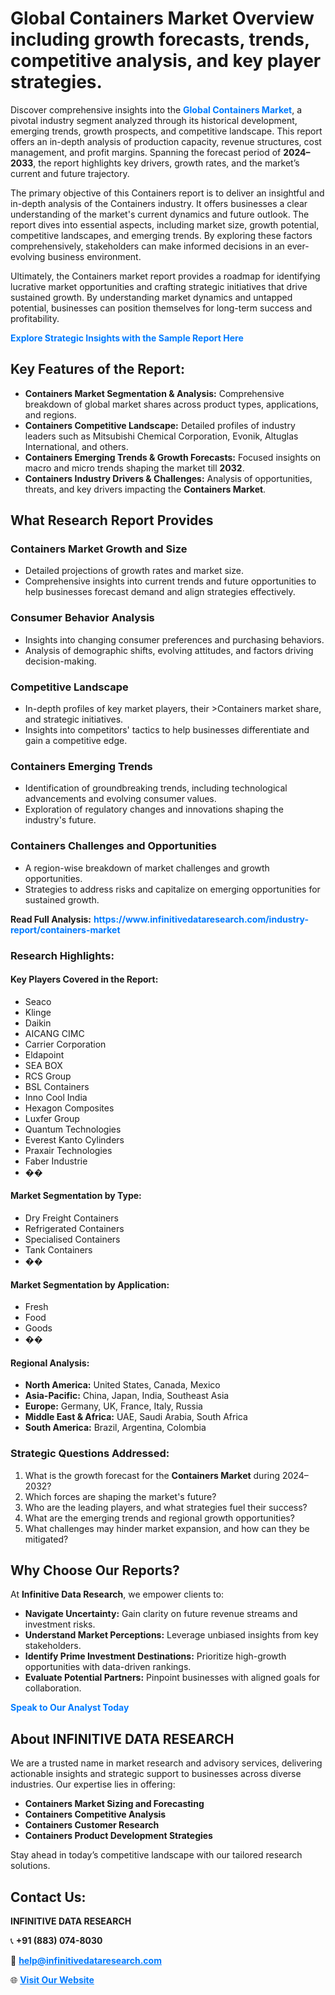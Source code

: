 <h1>Global Containers Market Overview including growth forecasts, trends, competitive analysis, and key player strategies.</h1>
<p>
Discover comprehensive insights into the 
<a href="https://www.infinitivedataresearch.com/industry-report/containers-market" rel="dofollow" style="color: #007BFF; text-decoration: none;"><strong>Global Containers Market</strong></a>, a pivotal industry segment analyzed through its historical development, emerging trends, growth prospects, and competitive landscape. This report offers an in-depth analysis of production capacity, revenue structures, cost management, and profit margins. Spanning the forecast period of <strong>2024–2033</strong>, the report highlights key drivers, growth rates, and the market’s current and future trajectory.
</p>
<p>
The primary objective of this Containers report is to deliver an insightful and in-depth analysis of the Containers industry. It offers businesses a clear understanding of the market's current dynamics and future outlook. The report dives into essential aspects, including market size, growth potential, competitive landscapes, and emerging trends. By exploring these factors comprehensively, stakeholders can make informed decisions in an ever-evolving business environment.
</p>
<p>
Ultimately, the Containers market report provides a roadmap for identifying lucrative market opportunities and crafting strategic initiatives that drive sustained growth. By understanding market dynamics and untapped potential, businesses can position themselves for long-term success and profitability.
</p>
<p>
<a href="https://www.infinitivedataresearch.com/request-sample/reportId=107972" style="color: #007BFF; text-decoration: none;"><strong>Explore Strategic Insights with the Sample Report Here</strong></a>
</p>

<h2>Key Features of the Report:</h2>
<ul>
<li><strong>Containers Market Segmentation & Analysis:</strong> Comprehensive breakdown of global market shares across product types, applications, and regions.</li>
<li><strong>Containers Competitive Landscape:</strong> Detailed profiles of industry leaders such as Mitsubishi Chemical Corporation, Evonik, Altuglas International, and others.</li>
<li><strong>Containers Emerging Trends & Growth Forecasts:</strong> Focused insights on macro and micro trends shaping the market till <strong>2032</strong>.</li>
<li><strong>Containers Industry Drivers & Challenges:</strong> Analysis of opportunities, threats, and key drivers impacting the <strong>Containers Market</strong>.</li>
</ul>

<h2>What Research Report Provides</h2>
<h3>Containers Market Growth and Size</h3>
<ul>
<li>Detailed projections of growth rates and market size.</li>
<li>Comprehensive insights into current trends and future opportunities to help businesses forecast demand and align strategies effectively.</li>
</ul>

<h3>Consumer Behavior Analysis</h3>
<ul>
<li>Insights into changing consumer preferences and purchasing behaviors.</li>
<li>Analysis of demographic shifts, evolving attitudes, and factors driving decision-making.</li>
</ul>

<h3>Competitive Landscape</h3>
<ul>
<li>In-depth profiles of key market players, their >Containers market share, and strategic initiatives.</li>
<li>Insights into competitors' tactics to help businesses differentiate and gain a competitive edge.</li>
</ul>

<h3>Containers Emerging Trends</h3>
<ul>
<li>Identification of groundbreaking trends, including technological advancements and evolving consumer values.</li>
<li>Exploration of regulatory changes and innovations shaping the industry's future.</li>
</ul>

<h3>Containers Challenges and Opportunities</h3>
<ul>
<li>A region-wise breakdown of market challenges and growth opportunities.</li>
<li>Strategies to address risks and capitalize on emerging opportunities for sustained growth.</li>
</ul>
<p><strong>Read Full Analysis:</strong> <a href="https://www.infinitivedataresearch.com/industry-report/containers-market" rel="dofollow" style="color: #007BFF; text-decoration: none;"><strong>https://www.infinitivedataresearch.com/industry-report/containers-market</strong></a></p>
<h3>Research Highlights:</h3>
<h4>Key Players Covered in the Report:</h4>
<ul><li>Seaco</li><li>Klinge</li><li>Daikin</li><li>AICANG CIMC</li><li>Carrier Corporation</li><li>Eldapoint</li><li>SEA BOX</li><li>RCS Group</li><li>BSL Containers</li><li>Inno Cool India</li><li>Hexagon Composites</li><li>Luxfer Group</li><li>Quantum Technologies</li><li>Everest Kanto Cylinders</li><li>Praxair Technologies</li><li>Faber Industrie</li><li>��</li></ul>
<h4>Market Segmentation by Type:</h4>
<ul><li>Dry Freight Containers</li><li>Refrigerated Containers</li><li>Specialised Containers</li><li>Tank Containers</li><li>��</li></ul>
<h4>Market Segmentation by Application:</h4>
<ul><li>Fresh</li><li>Food</li><li>Goods</li><li>��</li></ul>

<h4>Regional Analysis:</h4>
<ul>
<li><strong>North America:</strong> United States, Canada, Mexico</li>
<li><strong>Asia-Pacific:</strong> China, Japan, India, Southeast Asia</li>
<li><strong>Europe:</strong> Germany, UK, France, Italy, Russia</li>
<li><strong>Middle East & Africa:</strong> UAE, Saudi Arabia, South Africa</li>
<li><strong>South America:</strong> Brazil, Argentina, Colombia</li>
</ul>

<h3>Strategic Questions Addressed:</h3>
<ol>
<li>What is the growth forecast for the <strong>Containers Market</strong> during 2024–2032?</li>
<li>Which forces are shaping the market's future?</li>
<li>Who are the leading players, and what strategies fuel their success?</li>
<li>What are the emerging trends and regional growth opportunities?</li>
<li>What challenges may hinder market expansion, and how can they be mitigated?</li>
</ol>

<h2>Why Choose Our Reports?</h2>
<p>At <strong>Infinitive Data Research</strong>, we empower clients to:</p>
<ul>
<li><strong>Navigate Uncertainty:</strong> Gain clarity on future revenue streams and investment risks.</li>
<li><strong>Understand Market Perceptions:</strong> Leverage unbiased insights from key stakeholders.</li>
<li><strong>Identify Prime Investment Destinations:</strong> Prioritize high-growth opportunities with data-driven rankings.</li>
<li><strong>Evaluate Potential Partners:</strong> Pinpoint businesses with aligned goals for collaboration.</li>
</ul>
<p><a href="https://www.infinitivedataresearch.com/industry-report/containers-market" rel="dofollow" style="color: #007BFF; text-decoration: none;"><strong>Speak to Our Analyst Today</strong></a></p>

<h2>About INFINITIVE DATA RESEARCH</h2>
<p>We are a trusted name in market research and advisory services, delivering actionable insights and strategic support to businesses across diverse industries. Our expertise lies in offering:</p>
<ul>
<li><strong>Containers Market Sizing and Forecasting</strong></li>
<li><strong>Containers Competitive Analysis</strong></li>
<li><strong>Containers Customer Research</strong></li>
<li><strong>Containers Product Development Strategies</strong></li>
</ul>
<p>Stay ahead in today’s competitive landscape with our tailored research solutions.</p>

<h2>Contact Us:</h2>
<p><strong>INFINITIVE DATA RESEARCH</strong></p>
<p>📞 <strong>+91 (883) 074-8030</strong></p>
<p>📧 <strong><a href="mailto:help@infinitivedataresearch.com" style="color: #007BFF;">help@infinitivedataresearch.com</a></strong></p>
<p>🌐 <strong><a href="https://www.infinitivedataresearch.com" rel="dofollow" style="color: #007BFF;">Visit Our Website</a></strong></p>